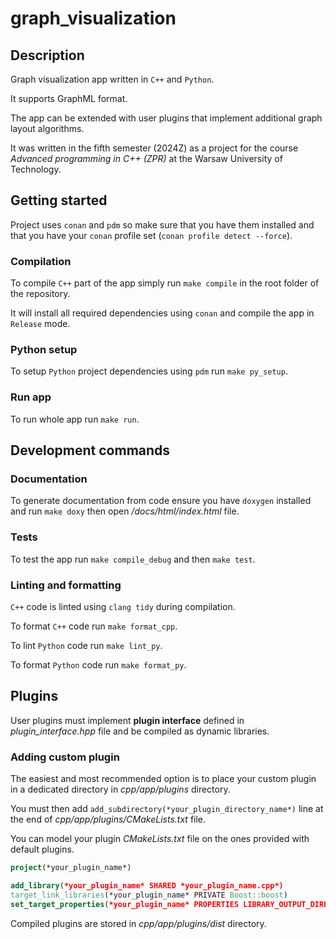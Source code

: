 # graph_visualization
## Description
Graph visualization app written in `C++` and `Python`.

It supports GraphML format.

The app can be extended with user plugins that implement additional graph layout algorithms.

It was written in the fifth semester (2024Z) as a project for the course *Advanced programming in C++ (ZPR)* at the Warsaw University of Technology.

## Getting started
Project uses `conan` and `pdm` so make sure that you have them installed and that you have your `conan` profile set (`conan profile detect --force`).

### Compilation
To compile `C++` part of the app simply run `make compile` in the root folder of the repository.

It will install all required dependencies using `conan` and compile the app in `Release` mode.

### Python setup
To setup `Python` project dependencies using `pdm` run `make py_setup`.

### Run app
To run whole app run `make run`.

## Development commands
### Documentation
To generate documentation from code ensure you have `doxygen` installed and run `make doxy` then open */docs/html/index.html* file.

### Tests
To test the app run `make compile_debug` and then `make test`.

### Linting and formatting
`C++` code is linted using `clang tidy` during compilation.

To format `C++` code run `make format_cpp`.

To lint `Python` code run `make lint_py`.

To format `Python` code run `make format_py`.

## Plugins
User plugins must implement **plugin interface** defined in *plugin_interface.hpp* file and be compiled as dynamic libraries.

### Adding custom plugin
The easiest and most recommended option is to place your custom plugin in a dedicated directory in *cpp/app/plugins* directory.

You must then add `add_subdirectory(*your_plugin_directory_name*)` line at the end of *cpp/app/plugins/CMakeLists.txt* file.

You can model your plugin *CMakeLists.txt* file on the ones provided with default plugins.

```cmake
project(*your_plugin_name*)

add_library(*your_plugin_name* SHARED *your_plugin_name.cpp*)
target_link_libraries(*your_plugin_name* PRIVATE Boost::boost)
set_target_properties(*your_plugin_name* PROPERTIES LIBRARY_OUTPUT_DIRECTORY ${CMAKE_SOURCE_DIR}/app/plugins/dist)
```

Compiled plugins are stored in *cpp/app/plugins/dist* directory.
